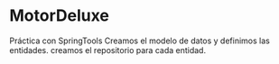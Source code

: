 # MotorDeluxe
Práctica con SpringTools
Creamos el modelo de datos y definimos las entidades.
creamos el repositorio para cada entidad.
